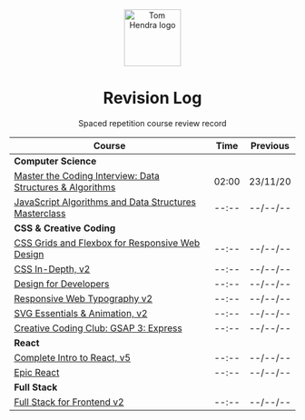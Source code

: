 <div align=center>
<img alt="Tom Hendra logo" src="https://res.cloudinary.com/tomhendra/image/upload/v1567091669/tomhendra-logo/tomhendra-logo-round-1024.png" width="100" />
<h1>Revision Log</h1>
<p>Spaced repetition course review record</p>
</div>

| Course                                                                                                                | Time  | Previous |
| --------------------------------------------------------------------------------------------------------------------- | ----- | -------- |
| **Computer Science**                                                                                                  |       |          |
| [Master the Coding Interview: Data Structures & Algorithms](11-master-the-coding-interview)                           | 02:00 | 23/11/20 |
| [JavaScript Algorithms and Data Structures Masterclass](03-algorithms-and-data-structures)                            | --:-- | --/--/-- |
| **CSS & Creative Coding**                                                                                             |       |          |
| [CSS Grids and Flexbox for Responsive Web Design](14-fem-beginner/03-css-grids-and-flexbox-for-responsive-web-design) | --:-- | --/--/-- |
| [CSS In-Depth, v2](15-fem-professional/06-css-in-depth-v2)                                                            | --:-- | --/--/-- |
| [Design for Developers](16-fem-design-to-code/01-design-for-developers)                                               | --:-- | --/--/-- |
| [Responsive Web Typography v2](16-fem-design-to-code/02-responsive-web-typography-v2)                                 | --:-- | --/--/-- |
| [SVG Essentials & Animation, v2](16-fem-design-to-code/03-svg-essentials-and-animation-v2)                            | --:-- | --/--/-- |
| [Creative Coding Club: GSAP 3: Express](17-ccc-gsap-3/01-express)                                                     | --:-- | --/--/-- |
| **React**                                                                                                             |       |          |
| [Complete Intro to React, v5](15-fem-professional)                                                                    | --:-- | --/--/-- |
| [Epic React](20-epic-react)                                                                                           | --:-- | --/--/-- |
| **Full Stack**                                                                                                        |       |          |
| [Full Stack for Frontend v2](15-fem-professional/07-full-stack-for-front-end-engineers-v2)                            | --:-- | --/--/-- |
